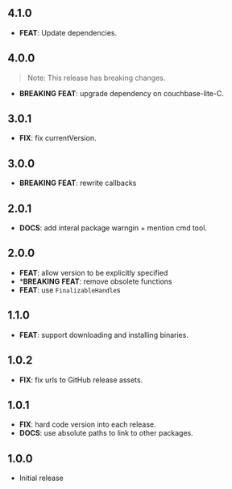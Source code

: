 ## 4.1.0

 - **FEAT**: Update dependencies.

## 4.0.0

> Note: This release has breaking changes.

 - **BREAKING** **FEAT**: upgrade dependency on couchbase-lite-C.

## 3.0.1

 - **FIX**: fix currentVersion.

## 3.0.0

 - **BREAKING** **FEAT**: rewrite callbacks

## 2.0.1

 - **DOCS**: add interal package warngin + mention cmd tool.

## 2.0.0

 - **FEAT**: allow version to be explicitly specified
 - ***BREAKING** **FEAT**: remove obsolete functions
 - **FEAT**: use `FinalizableHandle`s

## 1.1.0

 - **FEAT**: support downloading and installing binaries.

## 1.0.2

 - **FIX**: fix urls to GitHub release assets.

## 1.0.1

 - **FIX**: hard code version into each release.
 - **DOCS**: use absolute paths to link to other packages.

## 1.0.0

 - Initial release

